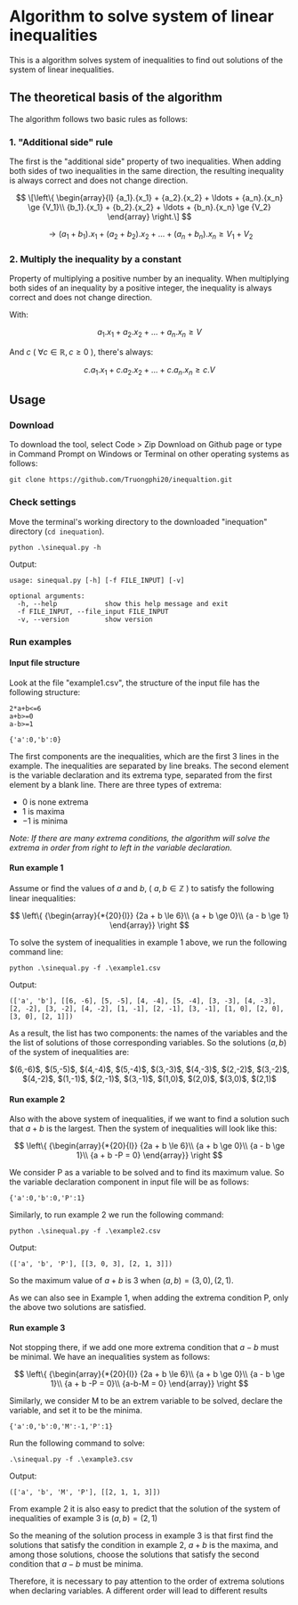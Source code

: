 # Algorithm to solve system of linear inequalities
This is a algorithm solves system of inequalities to find out solutions of the system of linear inequalities.

## The theoretical basis of the algorithm
The algorithm follows two basic rules as follows:

### 1. "Additional side" rule

The first is the "additional side" property of two inequalities. When adding both sides of two inequalities in the same direction, the resulting inequality is always correct and does not change direction.

$$
\[\left\{ \begin{array}{l}
{a_1}.{x_1} + {a_2}.{x_2} +  \ldots  + {a_n}.{x_n} \ge {V_1}\\
{b_1}.{x_1} + {b_2}.{x_2} +  \ldots  + {b_n}.{x_n} \ge {V_2}
\end{array} \right.\]
$$

$$
\to ({a_1} + {b_1}).{x_1} + ({a_2} + {b_2}).{x_2} +  \ldots  + ({a_n} + {b_n}).{x_n} \ge {V_1} + {V_2}
$$

### 2. Multiply the inequality by a constant

Property of multiplying a positive number by an inequality. When multiplying both sides of an inequality by a positive integer, the inequality is always correct and does not change direction.

With:

$$ {a_1}.{x_1} + {a_2}.{x_2} +  \ldots  + {a_n}.{x_n} \ge V $$

And $c$ ( $\forall c \in \mathbb{R}, c \ge 0$ ), there's always:

$$c.{a_1}.{x_1} + c.{a_2}.{x_2} +  \ldots  + c.{a_n}.{x_n} \ge c.V$$

## Usage
### Download
To download the tool, select Code > Zip Download on Github page or type in Command Prompt on Windows or Terminal on other operating systems as follows:
    
    git clone https://github.com/Truongphi20/inequaltion.git

### Check settings
Move the terminal's working directory to the downloaded "inequation" directory (`cd inequation`).
    
    python .\sinequal.py -h
    
Output:

    usage: sinequal.py [-h] [-f FILE_INPUT] [-v]

    optional arguments:
      -h, --help            show this help message and exit
      -f FILE_INPUT, --file_input FILE_INPUT
      -v, --version         show version
      
### Run examples
#### Input file structure
Look at the file "example1.csv", the structure of the input file has the following structure:

    2*a+b<=6
    a+b>=0
    a-b>=1
    
    {'a':0,'b':0}

The first components are the inequalities, which are the first 3 lines in the example. The inequalities are separated by line breaks.
The second element is the variable declaration and its extrema type, separated from the first element by a blank line.
There are three types of extrema:

   - $0$ is none extrema
   - $1$ is maxima
   - $-1$ is minima

_Note: If there are many extrema conditions, the algorithm will solve the extrema in order from right to left in the variable declaration._

#### Run example 1
Assume or find the values of $a$ and $b$, ( $a,b \in \mathbb{Z}$ ) to satisfy the following linear inequalities:

$$
\left\{ {\begin{array}{*{20}{l}}
{2a + b \le 6}\\
{a + b \ge 0}\\
{a - b \ge 1}
\end{array}} \right
$$

To solve the system of inequalities in example 1 above, we run the following command line:

    python .\sinequal.py -f .\example1.csv
    
Output:

    (['a', 'b'], [[6, -6], [5, -5], [4, -4], [5, -4], [3, -3], [4, -3], [2, -2], [3, -2], [4, -2], [1, -1], [2, -1], [3, -1], [1, 0], [2, 0], [3, 0], [2, 1]])

As a result, the list has two components: the names of the variables and the the list of solutions of those corresponding variables.
So the solutions $(a,b)$ of the system of inequalities are:

<p align="center">
$(6,-6)$, $(5,-5)$, $(4,-4)$, $(5,-4)$, $(3,-3)$, $(4,-3)$, $(2,-2)$, $(3,-2)$, $(4,-2)$, $(1,-1)$, $(2,-1)$, $(3,-1)$, $(1,0)$, $(2,0)$, $(3,0)$, $(2,1)$
</p> 

#### Run example 2
Also with the above system of inequalities, if we want to find a solution such that $a + b$ is the largest. Then the system of inequalities will look like this:

$$
\left\{ {\begin{array}{*{20}{l}}
{2a + b \le 6}\\
{a + b \ge 0}\\
{a - b \ge 1}\\
{a + b -P = 0}
\end{array}} \right
$$

We consider P as a variable to be solved and to find its maximum value. So the variable declaration component in input file will be as follows:

    {'a':0,'b':0,'P':1}

Similarly, to run example 2 we run the following command:

    python .\sinequal.py -f .\example2.csv
    
Output:

    (['a', 'b', 'P'], [[3, 0, 3], [2, 1, 3]])
    
So the maximum value of $a+b$ is 3 when $(a,b) = (3,0),(2,1)$.

As we can also see in Example 1, when adding the extrema condition P, only the above two solutions are satisfied.

#### Run example 3
Not stopping there, if we add one more extrema condition that $a-b$ must be minimal. We have an inequalities system as follows:

$$
\left\{ {\begin{array}{*{20}{l}}
{2a + b \le 6}\\
{a + b \ge 0}\\
{a - b \ge 1}\\
{a + b -P = 0}\\
{a-b-M = 0}
\end{array}} \right
$$

Similarly, we consider M to be an extrem variable to be solved, declare the variable, and set it to be the minima.

    {'a':0,'b':0,'M':-1,'P':1}
    
Run the following command to solve:
    
    .\sinequal.py -f .\example3.csv
    
Output:
    
    (['a', 'b', 'M', 'P'], [[2, 1, 1, 3]])

From example 2 it is also easy to predict that the solution of the system of inequalities of example 3 is $(a,b) = (2,1)$

So the meaning of the solution process in example 3 is that first find the solutions that satisfy the condition in example 2, $a+b$ is the maxima, and among those solutions, choose the solutions that satisfy the second condition that $a-b$ must be minima.

Therefore, it is necessary to pay attention to the order of extrema solutions when declaring variables. A different order will lead to different results

